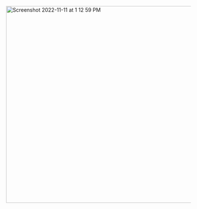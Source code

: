 <img width="538" alt="Screenshot 2022-11-11 at 1 12 59 PM" src="https://user-images.githubusercontent.com/43849911/201291076-1f4b258c-60bd-4ea0-bf9f-b61a08a98f46.png">
